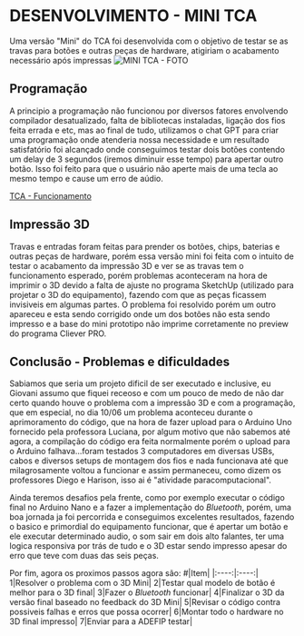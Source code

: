 # DESENVOLVIMENTO - MINI TCA
  Uma versão "Mini" do TCA foi desenvolvida com o objetivo de testar se as travas para botões e outras peças de hardware, atigiriam o acabamento necessário após impressas
![MINI TCA - FOTO](https://github.com/ICEI-PUC-Minas-PPC-CC/ppc-cc-2024-1-ment2-noite1-TCA_ADEFIP/assets/20716371/c7091df4-9760-47cb-80aa-271e89b4e0b5)

## Programação
  A principio a programação não funcionou por diversos fatores envolvendo compilador desatualizado, falta de bibliotecas instaladas, ligação dos fios feita errada e etc, mas ao final de tudo, utilizamos o chat GPT para criar uma programação onde atenderia nossa necessidade e um resultado satisfatório foi alcançado onde conseguimos testar dois botões contendo um delay de 3 segundos (iremos diminuir esse tempo) para apertar outro botão. Isso foi feito para que o usuário não aperte mais de uma tecla ao mesmo tempo e cause um erro de aúdio.
  
[TCA - Funcionamento](https://github.com/ICEI-PUC-Minas-PPC-CC/ppc-cc-2024-1-ment2-noite1-TCA_ADEFIP/assets/20716371/f901f55a-fe88-49ee-864d-d7651b7a1f30)

## Impressão 3D
  Travas e entradas foram feitas para prender os botões, chips, baterias e outras peças de hardware, porém essa versão mini foi feita com o intuito de testar o acabamento da impressão 3D e ver se as travas tem o funcionamento esperado, porém problemas aconteceram na hora de imprimir o 3D devido a falta de ajuste no programa SketchUp (utilizado para projetar o 3D do equipamento), fazendo com que as peças ficassem invisiveis em algumas partes. O problema foi resolvido porém um outro apareceu e esta sendo corrigido onde um dos botões não esta sendo impresso e a base do mini prototipo não imprime corretamente no preview do programa Cliever PRO.

## Conclusão - Problemas e dificuldades
  Sabiamos que seria um projeto dificil de ser executado e inclusive, eu Giovani assumo que fiquei receoso e com um pouco de medo de não dar certo quando houve o problema com a impressão 3D e com a programação, que em especial, no dia 10/06 um problema aconteceu durante o aprimoramento do código, que na hora de fazer upload para o Arduino Uno fornecido pela professora Luciana, por algum motivo que não sabemos até agora, a compilação do código era feita normalmente porém o upload para o Arduino falhava...foram testados 3 computadores em diversas USBs, cabos e diversos setups de montagem dos fios e nada funcionava até que milagrosamente voltou a funcionar e assim permaneceu, como dizem os professores Diego e Harison, isso ai é "atividade paracomputacional".
  
  Ainda teremos desafios pela frente, como por exemplo executar o código final no Arduino Nano e a fazer a implementação do _Bluetooth_, porém, uma boa jornada ja foi percorrida e conseguimos excelentes resultados, fazendo o basico e primordial do equipamento funcionar, que é apertar um botão e ele executar determinado audio, o som sair em dois alto falantes, ter uma logica responsiva por trás de tudo e o 3D estar sendo impresso apesar do erro que teve com duas das seis peças.
  
  Por fim, agora os proximos passos agora são:
#|Item|
|:----:|:----:|
1|Resolver o problema com o 3D Mini|
2|Testar qual modelo de botão é melhor para o 3D final|
3|Fazer o _Bluetooth_ funcionar|
4|Finalizar o 3D da versão final baseado no feedback do 3D Mini|
5|Revisar o código contra possiveis falhas e erros que possa ocorrer|
6|Montar todo o hardware no 3D final impresso|
7|Enviar para a ADEFIP testar|

